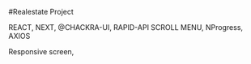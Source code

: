 #Realestate Project

REACT, NEXT, @CHACKRA-UI, RAPID-API
SCROLL MENU, NProgress, AXIOS

Responsive screen, 

